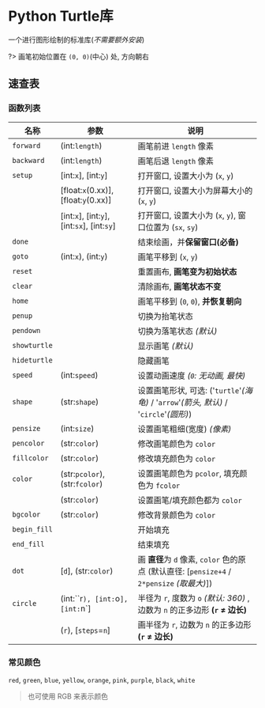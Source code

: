 # Python Turtle库

一个进行图形绘制的标准库(*不需要额外安装*)

?> 画笔初始位置在 `(0, 0)`(中心) 处, 方向朝右

## 速查表

### 函数列表

| 名称 | 参数 | 说明 |
| --- | --- | --- |
| `forward` | (int:`length`) | 画笔前进 `length` 像素 |
| `backward` | (int:`length`) | 画笔后退 `length` 像素 |
| `setup` | [int:`x`], [int:`y`] | 打开窗口, 设置大小为 (`x`, `y`) |
|  | [float:`x`(0.xx)], [float:`y`(0.xx)] | 打开窗口, 设置大小为屏幕大小的 (`x`, `y`) |
|  | [int:`x`], [int:`y`], [int:`sx`], [int:`sy`] | 打开窗口, 设置大小为 (`x`, `y`), 窗口位置为 (`sx`, `sy`) |
| `done` |  | 结束绘画，并**保留窗口(必备)** |
| `goto` | (int:`x`), (int:`y`) | 画笔平移到 (`x`, `y`) |
| `reset` |  | 重置画布, **画笔变为初始状态** |
| `clear` |  | 清除画布, **画笔状态不变** |
| `home` |  | 画笔平移到 (`0`, `0`), **并恢复朝向** |
| `penup` |  | 切换为抬笔状态 |
| `pendown` |  | 切换为落笔状态 *(默认)* |
| `showturtle` |  | 显示画笔 *(默认)* |
| `hideturtle` |  | 隐藏画笔 |
| `speed` | (int:`speed`) | 设置动画速度 *(`0`: 无动画, 最快)* |
| `shape` | (str:`shape`) | 设置画笔形状, 可选: ('`turtle`'*(海龟)* / '`arrow`'*(箭头, 默认)* / '`circle`'*(圆形)*) |
| `pensize` | (int:`size`) | 设置画笔粗细(宽度) *(像素)* |
| `pencolor` | (str:`color`) | 修改画笔颜色为 `color` |
| `fillcolor` | (str:`color`) | 修改填充颜色为 `color` |
| `color` | (str:`pcolor`), (str:`fcolor`) | 设置画笔颜色为 `pcolor`, 填充颜色为 `fcolor` |
|  | (str:`color`) | 设置画笔/填充颜色都为 `color` |
| `bgcolor` | (str:`color`) | 修改背景颜色为 `color` |
| `begin_fill` |  | 开始填充 |
| `end_fill` |  | 结束填充 |
| `dot` | [`d`], (str:`color`) | 画 **直径**为 `d` 像素, `color` 色的原点 (默认直径: [`pensize+4` / `2*pensize` *(取最大)*]) |
| `circle` | (int:``r`), [int:`o`], [int:`n`] | 半径为 `r`, 度数为 `o` *(默认: 360)* , 边数为 `n` 的正多边形 **(`r` ≠ 边长)** |
|  | (`r`), [`steps`=`n`] | 画半径为 `r`, 边数为 `n` 的正多边形 **(`r` ≠ 边长)** |

### 常见颜色

`red`, `green`, `blue`, `yellow`, `orange`, `pink`, `purple`, `black`, `white`

> 也可使用 RGB 来表示颜色
